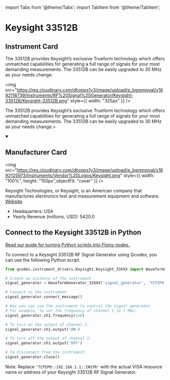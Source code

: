 
import Tabs from '@theme/Tabs';
import TabItem from '@theme/TabItem';

# Keysight 33512B

## Instrument Card

<div className="flex">

<div>

The 33512B provides Keysight’s exclusive Trueform technology which offers unmatched capabilities for generating a full range of signals for your most demanding measurements. The 33512B can be easily upgraded to 30 MHz as your needs change.

</div>

<img src="https://res.cloudinary.com/dhopxs1y3/image/upload/e_bgremoval/v1692118739/Instruments/RF%20Signal%20Generator/Keysight-33512B/Keysight-33512B.png" style={{ width: "325px" }} />

</div>

The 33512B provides Keysight’s exclusive Trueform technology which offers unmatched capabilities for generating a full range of signals for your most demanding measurements. The 33512B can be easily upgraded to 30 MHz as your needs change.>

<details open>
<summary><h2>Manufacturer Card</h2></summary>

<img src="https://res.cloudinary.com/dhopxs1y3/image/upload/e_bgremoval/v1692125973/Instruments/Vendor%20Logos/Keysight.png" style={{ width: "100%", height: "150px",objectFit: "cover" }} />

Keysight Technologies, or Keysight, is an American company that manufactures electronics test and measurement equipment and software. <a href="https://www.keysight.com/us/en/home.html">Website</a>.

<ul>
  <li>Headquarters: USA</li>
  <li>Yearly Revenue (millions, USD): 5420.0</li>
</ul>
</details>

## Connect to the Keysight 33512B in Python

[Read our guide for turning Python scripts into Flojoy nodes.](https://docs.flojoy.ai/custom-nodes/creating-custom-node/)


<Tabs>
<TabItem value="Qcodes" label="Qcodes">

To connect to a Keysight 33512B RF Signal Generator using Qcodes, you can use the following Python script:

```python
from qcodes.instrument_drivers.Keysight.Keysight_33XXX import WaveformGenerator_33XXX

# Create an instance of the instrument
signal_generator = WaveformGenerator_33XXX('signal_generator', 'TCPIP0::192.168.1.1::INSTR')

# Connect to the instrument
signal_generator.connect_message()

# Now you can use the instrument to control the signal generator
# For example, to set the frequency of channel 1 to 1 MHz:
signal_generator.ch1.frequency(1e6)

# To turn on the output of channel 1:
signal_generator.ch1.output('ON')

# To turn off the output of channel 1:
signal_generator.ch1.output('OFF')

# To disconnect from the instrument
signal_generator.close()
```

Note: Replace `'TCPIP0::192.168.1.1::INSTR'` with the actual VISA resource name or address of your Keysight 33512B RF Signal Generator.

</TabItem>
</Tabs>